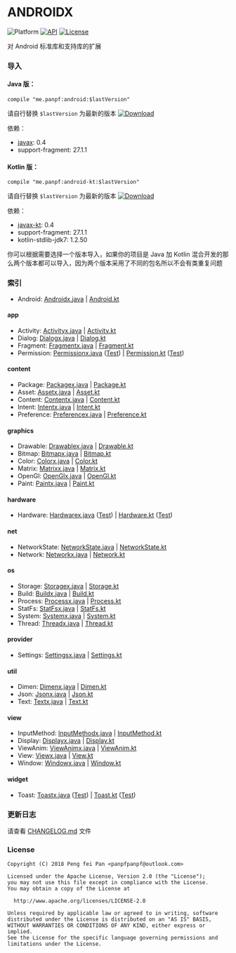 # ANDROIDX

![Platform][platform_image]
[![API][min_api_image]][min_api_link]
[![License][license_image]][license_link]

对 Android 标准库和支持库的扩展

### 导入

#### Java 版：
```grovvy
compile "me.panpf:android:$lastVersion"
```

请自行替换 `$lastVersion` 为最新的版本 [![Download][VersionBadgeIcon]][VersionBadgeLink]

依赖：
* [javax][javax]: 0.4
* support-fragment: 27.1.1

#### Kotlin 版：

```grovvy
compile "me.panpf:android-kt:$lastVersion"
```

请自行替换 `$lastVersion` 为最新的版本 [![Download][KTVersionBadgeIcon]][KTVersionBadgeLink]

依赖：
* [javax-kt][javax]: 0.4
* support-fragment: 27.1.1
* kotlin-stdlib-jdk7: 1.2.50

你可以根据需要选择一个版本导入，如果你的项目是 Java 加 Kotlin 混合开发的那么两个版本都可以导入，因为两个版本采用了不同的包名所以不会有类重复问题

### 索引

* Android: [Androidx.java] | [Android.kt]

#### app
* Activity: [Activityx.java] | [Activity.kt]
* Dialog: [Dialogx.java] | [Dialog.kt]
* Fragment: [Fragmentx.java] | [Fragment.kt]
* Permission: [Permissionx.java] ([Test][PermissionTest.java]) | [Permission.kt] ([Test][PermissionTest.kt])

#### content
* Package: [Packagex.java] | [Package.kt]
* Asset: [Assetx.java] | [Asset.kt]
* Content: [Contentx.java] | [Content.kt]
* Intent: [Intentx.java] | [Intent.kt]
* Preference: [Preferencex.java] | [Preference.kt]

#### graphics
* Drawable: [Drawablex.java] | [Drawable.kt]
* Bitmap: [Bitmapx.java] | [Bitmap.kt]
* Color: [Colorx.java] | [Color.kt]
* Matrix: [Matrixx.java] | [Matrix.kt]
* OpenGl: [OpenGlx.java] | [OpenGl.kt]
* Paint: [Paintx.java] | [Paint.kt]

#### hardware
* Hardware: [Hardwarex.java] ([Test][HardwareTest.java]) | [Hardware.kt] ([Test][HardwareTest.java])

#### net
* NetworkState: [NetworkState.java] | [NetworkState.kt]
* Network: [Networkx.java] | [Network.kt]

#### os
* Storage: [Storagex.java] | [Storage.kt]
* Build: [Buildx.java] | [Build.kt]
* Process: [Processx.java] | [Process.kt]
* StatFs: [StatFsx.java] | [StatFs.kt]
* System: [Systemx.java] | [System.kt]
* Thread: [Threadx.java] | [Thread.kt]

#### provider
* Settings: [Settingsx.java] | [Settings.kt]

#### util
* Dimen: [Dimenx.java] | [Dimen.kt]
* Json: [Jsonx.java] | [Json.kt]
* Text: [Textx.java] | [Text.kt]

#### view
* InputMethod: [InputMethodx.java] | [InputMethod.kt]
* Display: [Displayx.java] | [Display.kt]
* ViewAnim: [ViewAnimx.java] | [ViewAnim.kt]
* View: [Viewx.java] | [View.kt]
* Window: [Windowx.java] | [Window.kt]

#### widget
* Toast: [Toastx.java] ([Test][ToastTest.java]) | [Toast.kt] ([Test][ToastTest.java])

### 更新日志

请查看 [CHANGELOG.md] 文件


### License
    Copyright (C) 2018 Peng fei Pan <panpfpanpf@outlook.com>

    Licensed under the Apache License, Version 2.0 (the "License");
    you may not use this file except in compliance with the License.
    You may obtain a copy of the License at

      http://www.apache.org/licenses/LICENSE-2.0

    Unless required by applicable law or agreed to in writing, software
    distributed under the License is distributed on an "AS IS" BASIS,
    WITHOUT WARRANTIES OR CONDITIONS OF ANY KIND, either express or implied.
    See the License for the specific language governing permissions and
    limitations under the License.

[platform_image]: https://img.shields.io/badge/Platform-Android-brightgreen.svg
[min_api_image]: https://img.shields.io/badge/API-14%2B-orange.svg
[min_api_link]: https://android-arsenal.com/api?level=14
[license_image]: https://img.shields.io/badge/License-Apache%202-blue.svg
[license_link]: https://www.apache.org/licenses/LICENSE-2.0
[VersionBadgeIcon]: https://api.bintray.com/packages/panpf/maven/android/images/download.svg
[VersionBadgeLink]:https://bintray.com/panpf/maven/android/_latestVersion
[KTVersionBadgeIcon]: https://api.bintray.com/packages/panpf/maven/android-kt/images/download.svg
[KTVersionBadgeLink]:https://bintray.com/panpf/maven/android-kt/_latestVersion
[CHANGELOG.md]: CHANGELOG.md
[javax]: https://github.com/panpf/javax

[Androidx.java]: https://github.com/panpf/androidx/blob/master/androidx/src/main/java/me/panpf/androidx/Androidx.java
[AndroidTest.java]: https://github.com/panpf/androidx/blob/master/androidx/src/androidTest/java/me/panpf/androidx/AndroidTest.java
[Android.kt]: https://github.com/panpf/androidx/blob/master/androidx-kt/src/main/java/me/panpf/androidxkt/Android.kt
[AndroidTest.kt]: https://github.com/panpf/androidx/blob/master/androidx-kt/src/androidTest/java/me/panpf/androidxkt/AndroidTest.kt

[Activityx.java]: https://github.com/panpf/androidx/blob/master/androidx/src/main/java/me/panpf/androidx/app/Activityx.java
[ActivityTest.java]: https://github.com/panpf/androidx/blob/master/androidx/src/androidTest/java/me/panpf/androidx/app/ActivityTest.java
[Activity.kt]: https://github.com/panpf/androidx/blob/master/androidx-kt/src/main/java/me/panpf/androidxkt/app/Activity.kt
[ActivityTest.kt]: https://github.com/panpf/androidx/blob/master/androidx-kt/src/androidTest/java/me/panpf/androidxkt/app/ActivityTest.kt

[Dialogx.java]: https://github.com/panpf/androidx/blob/master/androidx/src/main/java/me/panpf/androidx/app/Dialogx.java
[DialogTest.java]: https://github.com/panpf/androidx/blob/master/androidx/src/androidTest/java/me/panpf/androidx/app/DialogTest.java
[Dialog.kt]: https://github.com/panpf/androidx/blob/master/androidx-kt/src/main/java/me/panpf/androidxkt/app/Dialog.kt
[DialogTest.kt]: https://github.com/panpf/androidx/blob/master/androidx-kt/src/androidTest/java/me/panpf/androidxkt/app/DialogTest.kt

[Fragmentx.java]: https://github.com/panpf/androidx/blob/master/androidx/src/main/java/me/panpf/androidx/app/Fragmentx.java
[FragmentTest.java]: https://github.com/panpf/androidx/blob/master/androidx/src/androidTest/java/me/panpf/androidx/app/FragmentTest.java
[Fragment.kt]: https://github.com/panpf/androidx/blob/master/androidx-kt/src/main/java/me/panpf/androidxkt/app/Fragment.kt
[FragmentTest.kt]: https://github.com/panpf/androidx/blob/master/androidx-kt/src/androidTest/java/me/panpf/androidxkt/app/FragmentTest.kt

[Permissionx.java]: https://github.com/panpf/androidx/blob/master/androidx/src/main/java/me/panpf/androidx/app/Permissionx.java
[PermissionTest.java]: https://github.com/panpf/androidx/blob/master/androidx/src/androidTest/java/me/panpf/androidx/app/PermissionTest.java
[Permission.kt]: https://github.com/panpf/androidx/blob/master/androidx-kt/src/main/java/me/panpf/androidxkt/app/Permission.kt
[PermissionTest.kt]: https://github.com/panpf/androidx/blob/master/androidx-kt/src/androidTest/java/me/panpf/androidxkt/app/PermissionTest.kt

[Packagex.java]: https://github.com/panpf/androidx/blob/master/androidx/src/main/java/me/panpf/androidx/content/pm/Packagex.java
[PackageTest.java]: https://github.com/panpf/androidx/blob/master/androidx/src/androidTest/java/me/panpf/androidx/content/pm/PackageTest.java
[Package.kt]: https://github.com/panpf/androidx/blob/master/androidx-kt/src/main/java/me/panpf/androidxkt/content/pm/Package.kt
[PackageTest.kt]: https://github.com/panpf/androidx/blob/master/androidx-kt/src/androidTest/java/me/panpf/androidxkt/content/pm/PackageTest.kt

[Assetx.java]: https://github.com/panpf/androidx/blob/master/androidx/src/main/java/me/panpf/androidx/content/res/Assetx.java
[AssetTest.java]: https://github.com/panpf/androidx/blob/master/androidx/src/androidTest/java/me/panpf/androidx/content/res/AssetTest.java
[Asset.kt]: https://github.com/panpf/androidx/blob/master/androidx-kt/src/main/java/me/panpf/androidxkt/content/res/Asset.kt
[AssetTest.kt]: https://github.com/panpf/androidx/blob/master/androidx-kt/src/androidTest/java/me/panpf/androidxkt/content/res/AssetTest.kt

[Contentx.java]: https://github.com/panpf/androidx/blob/master/androidx/src/main/java/me/panpf/androidx/content/Contentx.java
[ContentTest.java]: https://github.com/panpf/androidx/blob/master/androidx/src/androidTest/java/me/panpf/androidx/content/ContentTest.java
[Content.kt]: https://github.com/panpf/androidx/blob/master/androidx-kt/src/main/java/me/panpf/androidxkt/content/Content.kt
[ContentTest.kt]: https://github.com/panpf/androidx/blob/master/androidx-kt/src/androidTest/java/me/panpf/androidxkt/content/ContentTest.kt

[Intentx.java]: https://github.com/panpf/androidx/blob/master/androidx/src/main/java/me/panpf/androidx/content/Intentx.java
[IntentTest.java]: https://github.com/panpf/androidx/blob/master/androidx/src/androidTest/java/me/panpf/androidx/content/IntentTest.java
[Intent.kt]: https://github.com/panpf/androidx/blob/master/androidx-kt/src/main/java/me/panpf/androidxkt/content/Intent.kt
[IntentTest.kt]: https://github.com/panpf/androidx/blob/master/androidx-kt/src/androidTest/java/me/panpf/androidxkt/content/IntentTest.kt

[Preferencex.java]: https://github.com/panpf/androidx/blob/master/androidx/src/main/java/me/panpf/androidx/content/Preferencex.java
[PreferenceTest.java]: https://github.com/panpf/androidx/blob/master/androidx/src/androidTest/java/me/panpf/androidx/content/PreferenceTest.java
[Preference.kt]: https://github.com/panpf/androidx/blob/master/androidx-kt/src/main/java/me/panpf/androidxkt/content/Preference.kt
[PreferenceTest.kt]: https://github.com/panpf/androidx/blob/master/androidx-kt/src/androidTest/java/me/panpf/androidxkt/content/PreferenceTest.kt

[Drawablex.java]: https://github.com/panpf/androidx/blob/master/androidx/src/main/java/me/panpf/androidx/graphics/drawable/Drawablex.java
[DrawableTest.java]: https://github.com/panpf/androidx/blob/master/androidx/src/androidTest/java/me/panpf/androidx/graphics/drawable/DrawableTest.java
[Drawable.kt]: https://github.com/panpf/androidx/blob/master/androidx-kt/src/main/java/me/panpf/androidxkt/graphics/drawable/Drawable.kt
[DrawableTest.kt]: https://github.com/panpf/androidx/blob/master/androidx-kt/src/androidTest/java/me/panpf/androidxkt/graphics/drawable/DrawableTest.kt

[Bitmapx.java]: https://github.com/panpf/androidx/blob/master/androidx/src/main/java/me/panpf/androidx/graphics/Bitmapx.java
[BitmapTest.java]: https://github.com/panpf/androidx/blob/master/androidx/src/androidTest/java/me/panpf/androidx/graphics/BitmapTest.java
[Bitmap.kt]: https://github.com/panpf/androidx/blob/master/androidx-kt/src/main/java/me/panpf/androidxkt/graphics/Bitmap.kt
[BitmapTest.kt]: https://github.com/panpf/androidx/blob/master/androidx-kt/src/androidTest/java/me/panpf/androidxkt/graphics/BitmapTest.kt

[Colorx.java]: https://github.com/panpf/androidx/blob/master/androidx/src/main/java/me/panpf/androidx/graphics/Colorx.java
[ColorTest.java]: https://github.com/panpf/androidx/blob/master/androidx/src/androidTest/java/me/panpf/androidx/graphics/ColorTest.java
[Color.kt]: https://github.com/panpf/androidx/blob/master/androidx-kt/src/main/java/me/panpf/androidxkt/graphics/Color.kt
[ColorTest.kt]: https://github.com/panpf/androidx/blob/master/androidx-kt/src/androidTest/java/me/panpf/androidxkt/graphics/ColorTest.kt

[Matrixx.java]: https://github.com/panpf/androidx/blob/master/androidx/src/main/java/me/panpf/androidx/graphics/Matrixx.java
[MatrixTest.java]: https://github.com/panpf/androidx/blob/master/androidx/src/androidTest/java/me/panpf/androidx/graphics/MatrixTest.java
[Matrix.kt]: https://github.com/panpf/androidx/blob/master/androidx-kt/src/main/java/me/panpf/androidxkt/graphics/Matrix.kt
[MatrixTest.kt]: https://github.com/panpf/androidx/blob/master/androidx-kt/src/androidTest/java/me/panpf/androidxkt/graphics/MatrixTest.kt

[OpenGlx.java]: https://github.com/panpf/androidx/blob/master/androidx/src/main/java/me/panpf/androidx/graphics/OpenGlx.java
[OpenGlTest.java]: https://github.com/panpf/androidx/blob/master/androidx/src/androidTest/java/me/panpf/androidx/graphics/OpenGlTest.java
[OpenGl.kt]: https://github.com/panpf/androidx/blob/master/androidx-kt/src/main/java/me/panpf/androidxkt/graphics/OpenGl.kt
[OpenGlTest.kt]: https://github.com/panpf/androidx/blob/master/androidx-kt/src/androidTest/java/me/panpf/androidxkt/graphics/OpenGlTest.kt

[Paintx.java]: https://github.com/panpf/androidx/blob/master/androidx/src/main/java/me/panpf/androidx/graphics/Paintx.java
[PaintTest.java]: https://github.com/panpf/androidx/blob/master/androidx/src/androidTest/java/me/panpf/androidx/graphics/PaintTest.java
[Paint.kt]: https://github.com/panpf/androidx/blob/master/androidx-kt/src/main/java/me/panpf/androidxkt/graphics/Paint.kt
[PaintTest.kt]: https://github.com/panpf/androidx/blob/master/androidx-kt/src/androidTest/java/me/panpf/androidxkt/graphics/PaintTest.kt

[Hardwarex.java]: https://github.com/panpf/androidx/blob/master/androidx/src/main/java/me/panpf/androidx/hardware/Hardwarex.java
[HardwareTest.java]: https://github.com/panpf/androidx/blob/master/androidx/src/androidTest/java/me/panpf/androidx/hardware/HardwareTest.java
[Hardware.kt]: https://github.com/panpf/androidx/blob/master/androidx-kt/src/main/java/me/panpf/androidxkt/hardware/Hardware.kt
[HardwareTest.kt]: https://github.com/panpf/androidx/blob/master/androidx-kt/src/androidTest/java/me/panpf/androidxkt/hardware/HardwareTest.kt

[NetworkState.java]: https://github.com/panpf/androidx/blob/master/androidx/src/main/java/me/panpf/androidx/net/NetworkState.java
[NetworkStateTest.java]: https://github.com/panpf/androidx/blob/master/androidx/src/androidTest/java/me/panpf/androidx/net/NetworkStateTest.java
[NetworkState.kt]: https://github.com/panpf/androidx/blob/master/androidx-kt/src/main/java/me/panpf/androidxkt/net/NetworkState.kt
[NetworkStateTest.kt]: https://github.com/panpf/androidx/blob/master/androidx-kt/src/androidTest/java/me/panpf/androidxkt/net/NetworkStateTest.kt

[Networkx.java]: https://github.com/panpf/androidx/blob/master/androidx/src/main/java/me/panpf/androidx/net/Networkx.java
[NetworkTest.java]: https://github.com/panpf/androidx/blob/master/androidx/src/androidTest/java/me/panpf/androidx/net/NetworkTest.java
[Network.kt]: https://github.com/panpf/androidx/blob/master/androidx-kt/src/main/java/me/panpf/androidxkt/net/Network.kt
[NetworkTest.kt]: https://github.com/panpf/androidx/blob/master/androidx-kt/src/androidTest/java/me/panpf/androidxkt/net/NetworkTest.kt

[Storagex.java]: https://github.com/panpf/androidx/blob/master/androidx/src/main/java/me/panpf/androidx/os/storage/Storagex.java
[StorageTest.java]: https://github.com/panpf/androidx/blob/master/androidx/src/androidTest/java/me/panpf/androidx/os/storage/StorageTest.java
[Storage.kt]: https://github.com/panpf/androidx/blob/master/androidx-kt/src/main/java/me/panpf/androidxkt/os/storage/Storage.kt
[StorageTest.kt]: https://github.com/panpf/androidx/blob/master/androidx-kt/src/androidTest/java/me/panpf/androidxkt/os/storage/StorageTest.kt

[Buildx.java]: https://github.com/panpf/androidx/blob/master/androidx/src/main/java/me/panpf/androidx/os/Buildx.java
[BuildTest.java]: https://github.com/panpf/androidx/blob/master/androidx/src/androidTest/java/me/panpf/androidx/os/BuildTest.java
[Build.kt]: https://github.com/panpf/androidx/blob/master/androidx-kt/src/main/java/me/panpf/androidxkt/os/Build.kt
[BuildTest.kt]: https://github.com/panpf/androidx/blob/master/androidx-kt/src/androidTest/java/me/panpf/androidxkt/os/BuildTest.kt

[Processx.java]: https://github.com/panpf/androidx/blob/master/androidx/src/main/java/me/panpf/androidx/os/Processx.java
[ProcessTest.java]: https://github.com/panpf/androidx/blob/master/androidx/src/androidTest/java/me/panpf/androidx/os/ProcessTest.java
[Process.kt]: https://github.com/panpf/androidx/blob/master/androidx-kt/src/main/java/me/panpf/androidxkt/os/Process.kt
[ProcessTest.kt]: https://github.com/panpf/androidx/blob/master/androidx-kt/src/androidTest/java/me/panpf/androidxkt/os/ProcessTest.kt

[StatFsx.java]: https://github.com/panpf/androidx/blob/master/androidx/src/main/java/me/panpf/androidx/os/StatFsx.java
[StatFsTest.java]: https://github.com/panpf/androidx/blob/master/androidx/src/androidTest/java/me/panpf/androidx/os/StatFsTest.java
[StatFs.kt]: https://github.com/panpf/androidx/blob/master/androidx-kt/src/main/java/me/panpf/androidxkt/os/StatFs.kt
[StatFsTest.kt]: https://github.com/panpf/androidx/blob/master/androidx-kt/src/androidTest/java/me/panpf/androidxkt/os/StatFsTest.kt

[Systemx.java]: https://github.com/panpf/androidx/blob/master/androidx/src/main/java/me/panpf/androidx/os/Systemx.java
[SystemTest.java]: https://github.com/panpf/androidx/blob/master/androidx/src/androidTest/java/me/panpf/androidx/os/SystemTest.java
[System.kt]: https://github.com/panpf/androidx/blob/master/androidx-kt/src/main/java/me/panpf/androidxkt/os/System.kt
[SystemTest.kt]: https://github.com/panpf/androidx/blob/master/androidx-kt/src/androidTest/java/me/panpf/androidxkt/os/SystemTest.kt

[Threadx.java]: https://github.com/panpf/androidx/blob/master/androidx/src/main/java/me/panpf/androidx/os/Threadx.java
[ThreadTest.java]: https://github.com/panpf/androidx/blob/master/androidx/src/androidTest/java/me/panpf/androidx/os/ThreadTest.java
[Thread.kt]: https://github.com/panpf/androidx/blob/master/androidx-kt/src/main/java/me/panpf/androidxkt/os/Thread.kt
[ThreadTest.kt]: https://github.com/panpf/androidx/blob/master/androidx-kt/src/androidTest/java/me/panpf/androidxkt/os/ThreadTest.kt

[Settingsx.java]: https://github.com/panpf/androidx/blob/master/androidx/src/main/java/me/panpf/androidx/provider/Settingsx.java
[SettingsTest.java]: https://github.com/panpf/androidx/blob/master/androidx/src/androidTest/java/me/panpf/androidx/provider/SettingsTest.java
[Settings.kt]: https://github.com/panpf/androidx/blob/master/androidx-kt/src/main/java/me/panpf/androidxkt/provider/Settings.kt
[SettingsTest.kt]: https://github.com/panpf/androidx/blob/master/androidx-kt/src/androidTest/java/me/panpf/androidxkt/provider/SettingsTest.kt

[Dimenx.java]: https://github.com/panpf/androidx/blob/master/androidx/src/main/java/me/panpf/androidx/util/Dimenx.java
[DimenTest.java]: https://github.com/panpf/androidx/blob/master/androidx/src/androidTest/java/me/panpf/androidx/util/DimenTest.java
[Dimen.kt]: https://github.com/panpf/androidx/blob/master/androidx-kt/src/main/java/me/panpf/androidxkt/util/Dimen.kt
[DimenTest.kt]: https://github.com/panpf/androidx/blob/master/androidx-kt/src/androidTest/java/me/panpf/androidxkt/util/DimenTest.kt

[Jsonx.java]: https://github.com/panpf/androidx/blob/master/androidx/src/main/java/me/panpf/androidx/util/Jsonx.java
[JsonTest.java]: https://github.com/panpf/androidx/blob/master/androidx/src/androidTest/java/me/panpf/androidx/util/JsonTest.java
[Json.kt]: https://github.com/panpf/androidx/blob/master/androidx-kt/src/main/java/me/panpf/androidxkt/util/Json.kt
[JsonTest.kt]: https://github.com/panpf/androidx/blob/master/androidx-kt/src/androidTest/java/me/panpf/androidxkt/util/JsonTest.kt

[Textx.java]: https://github.com/panpf/androidx/blob/master/androidx/src/main/java/me/panpf/androidx/util/Textx.java
[TextTest.java]: https://github.com/panpf/androidx/blob/master/androidx/src/androidTest/java/me/panpf/androidx/util/TextTest.java
[Text.kt]: https://github.com/panpf/androidx/blob/master/androidx-kt/src/main/java/me/panpf/androidxkt/util/Text.kt
[TextTest.kt]: https://github.com/panpf/androidx/blob/master/androidx-kt/src/androidTest/java/me/panpf/androidxkt/util/TextTest.kt

[InputMethodx.java]: https://github.com/panpf/androidx/blob/master/androidx/src/main/java/me/panpf/androidx/view/inputmethod/InputMethodx.java
[InputMethodTest.java]: https://github.com/panpf/androidx/blob/master/androidx/src/androidTest/java/me/panpf/androidx/view/inputmethod/InputMethodTest.java
[InputMethod.kt]: https://github.com/panpf/androidx/blob/master/androidx-kt/src/main/java/me/panpf/androidxkt/view/inputmethod/InputMethod.kt
[InputMethodTest.kt]: https://github.com/panpf/androidx/blob/master/androidx-kt/src/androidTest/java/me/panpf/androidxkt/view/inputmethod/InputMethodTest.kt

[Displayx.java]: https://github.com/panpf/androidx/blob/master/androidx/src/main/java/me/panpf/androidx/view/Displayx.java
[DisplayTest.java]: https://github.com/panpf/androidx/blob/master/androidx/src/androidTest/java/me/panpf/androidx/view/DisplayTest.java
[Display.kt]: https://github.com/panpf/androidx/blob/master/androidx-kt/src/main/java/me/panpf/androidxkt/view/Display.kt
[DisplayTest.kt]: https://github.com/panpf/androidx/blob/master/androidx-kt/src/androidTest/java/me/panpf/androidxkt/view/DisplayTest.kt

[ViewAnimx.java]: https://github.com/panpf/androidx/blob/master/androidx/src/main/java/me/panpf/androidx/view/ViewAnimx.java
[ViewAnimTest.java]: https://github.com/panpf/androidx/blob/master/androidx/src/androidTest/java/me/panpf/androidx/view/ViewAnimTest.java
[ViewAnim.kt]: https://github.com/panpf/androidx/blob/master/androidx-kt/src/main/java/me/panpf/androidxkt/view/ViewAnim.kt
[ViewAnimTest.kt]: https://github.com/panpf/androidx/blob/master/androidx-kt/src/androidTest/java/me/panpf/androidxkt/view/ViewAnimTest.kt

[Viewx.java]: https://github.com/panpf/androidx/blob/master/androidx/src/main/java/me/panpf/androidx/view/Viewx.java
[ViewTest.java]: https://github.com/panpf/androidx/blob/master/androidx/src/androidTest/java/me/panpf/androidx/view/ViewTest.java
[View.kt]: https://github.com/panpf/androidx/blob/master/androidx-kt/src/main/java/me/panpf/androidxkt/view/View.kt
[ViewTest.kt]: https://github.com/panpf/androidx/blob/master/androidx-kt/src/androidTest/java/me/panpf/androidxkt/view/ViewTest.kt

[Windowx.java]: https://github.com/panpf/androidx/blob/master/androidx/src/main/java/me/panpf/androidx/view/Windowx.java
[WindowTest.java]: https://github.com/panpf/androidx/blob/master/androidx/src/androidTest/java/me/panpf/androidx/view/WindowTest.java
[Window.kt]: https://github.com/panpf/androidx/blob/master/androidx-kt/src/main/java/me/panpf/androidxkt/view/Window.kt
[WindowTest.kt]: https://github.com/panpf/androidx/blob/master/androidx-kt/src/androidTest/java/me/panpf/androidxkt/view/WindowTest.kt

[Toastx.java]: https://github.com/panpf/androidx/blob/master/androidx/src/main/java/me/panpf/androidx/widget/Toastx.java
[ToastTest.java]: https://github.com/panpf/androidx/blob/master/androidx/src/androidTest/java/me/panpf/androidx/widget/ToastTest.java
[Toast.kt]: https://github.com/panpf/androidx/blob/master/androidx-kt/src/main/java/me/panpf/androidxkt/widget/Toast.kt
[ToastTest.kt]: https://github.com/panpf/androidx/blob/master/androidx-kt/src/androidTest/java/me/panpf/androidxkt/widget/ToastTest.kt




